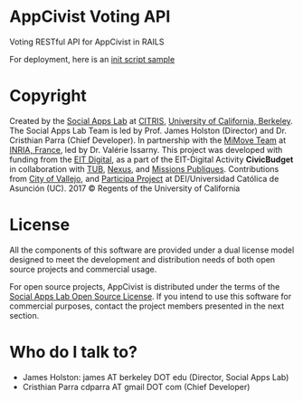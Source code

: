 # AppCivist Voting API
Voting RESTful API for AppCivist in RAILS

For deployment, here is an [init script sample](https://gist.github.com/cdparra/a820ff321dfe7327d6b24235834b4e7e)

# Copyright

Created by the [Social Apps Lab](http://www.socialappslab.org/) at [CITRIS](http://citris-uc.org/), [University of California, Berkeley](http://www.berkeley.edu/). 
The Social Apps Lab Team is led by Prof. James Holston (Director) and Dr. Cristhian Parra (Chief Developer). 
In partnership with the [MiMove Team](https://www.inria.fr/en/teams/mimove) at [INRIA, France](https://www.inria.fr/), led by Dr. Valérie Issarny. 
This project was developed with funding from the [EIT Digital](https://www.eitdigital.eu/), as a part of the EIT-Digital Activity **CivicBudget** in collaboration with [TUB](http://www.tu-berlin.de/), [Nexus](http://www.nexusinstitut.de/index.php/en), and [Missions Publiques](https://missionspubliques.org/).
Contributions from [City of Vallejo](http://www.ci.vallejo.ca.us/), and [Participa Project](http://www.dei.uc.edu.py/proyectos/participa/?lang=es) at DEI/Universidad Católica de Asunción (UC).
2017 © Regents of the University of California

# License

All the components of this software are provided under a dual license model designed to meet the development and distribution needs of both open source projects and commercial usage. 

For open source projects, AppCivist is distributed under the terms of the [Social Apps Lab Open Source License](LICENSE). If you intend to use this software for commercial purposes, contact the project members presented in the next section.

# Who do I talk to?
- James Holston: james AT berkeley DOT edu (Director, Social Apps Lab)
- Cristhian Parra cdparra AT gmail DOT com (Chief Developer)
